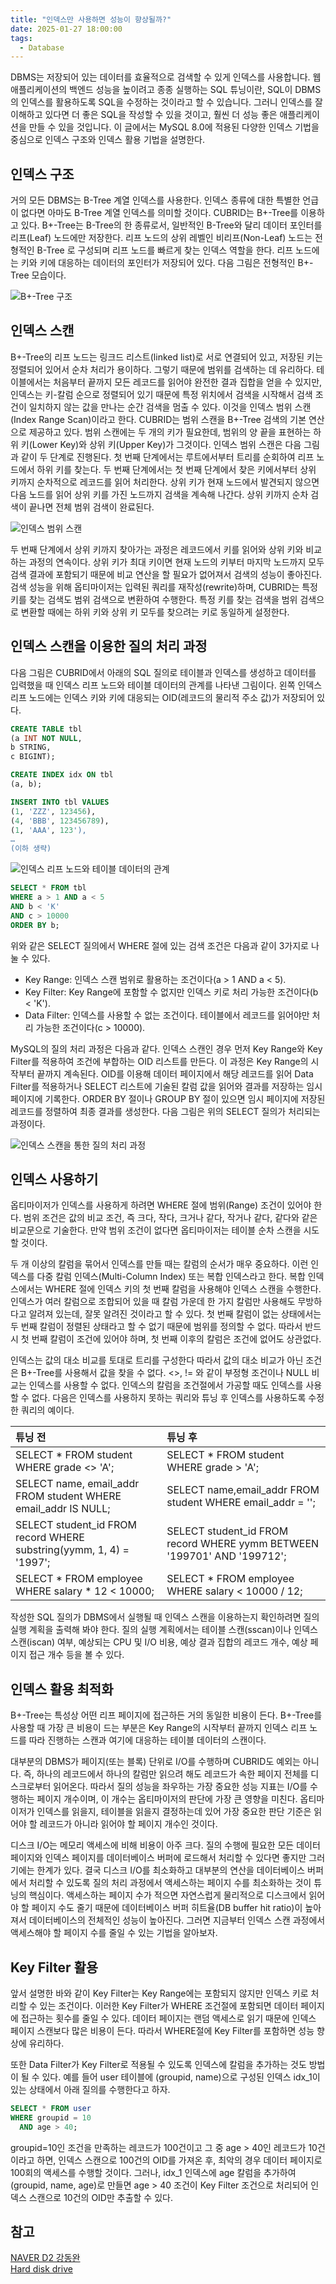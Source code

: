```yaml
---
title: "인덱스만 사용하면 성능이 향상될까?"
date: 2025-01-27 18:00:00
tags: 
  - Database
---
```


DBMS는 저장되어 있는 데이터를 효율적으로 검색할 수 있게 인덱스를 사용합니다. 
웹 애플리케이션의 백엔드 성능을 높이려고 종종 실행하는 SQL 튜닝이란, SQL이 DBMS의 인덱스를 활용하도록 SQL을 수정하는 것이라고 할 수 있습니다. 
그러니 인덱스를 잘 이해하고 있다면 더 좋은 SQL을 작성할 수 있을 것이고, 훨씬 더 성능 좋은 애플리케이션을 만들 수 있을 것입니다.
이 글에서는 MySQL 8.0에 적용된 다양한 인덱스 기법을 중심으로 인덱스 구조와 인덱스 활용 기법을 설명한다. 

## 인덱스 구조

거의 모든 DBMS는 B-Tree 계열 인덱스를 사용한다. 인덱스 종류에 대한 특별한 언급이 없다면 아마도 B-Tree 계열 인덱스를 의미할 것이다. CUBRID는 B+-Tree를 이용하고 있다. B+-Tree는 B-Tree의 한 종류로서, 일반적인 B-Tree와 달리 데이터 포인터를 리프(Leaf) 노드에만 저장한다. 리프 노드의 상위 레벨인 비리프(Non-Leaf) 노드는 전형적인 B-Tree 로 구성되며 리프 노드를 빠르게 찾는 인덱스 역할을 한다. 리프 노드에는 키와 키에 대응하는 데이터의 포인터가 저장되어 있다. 다음 그림은 전형적인 B+-Tree 모습이다.

![B+-Tree 구조](img_8.png)

## 인덱스 스캔

B+-Tree의 리프 노드는 링크드 리스트(linked list)로 서로 연결되어 있고, 저장된 키는 정렬되어 있어서 순차 처리가 용이하다. 그렇기 때문에 범위를 검색하는 데 유리하다. 테이블에서는 처음부터 끝까지 모든 레코드를 읽어야 완전한 결과 집합을 얻을 수 있지만, 인덱스는 키-칼럼 순으로 정렬되어 있기 때문에 특정 위치에서 검색을 시작해서 검색 조건이 일치하지 않는 값을 만나는 순간 검색을 멈출 수 있다. 이것을 인덱스 범위 스캔(Index Range Scan)이라고 한다. CUBRID는 범위 스캔을 B+-Tree 검색의 기본 연산으로 제공하고 있다. 범위 스캔에는 두 개의 키가 필요한데, 범위의 양 끝을 표현하는 하위 키(Lower Key)와 상위 키(Upper Key)가 그것이다.
인덱스 범위 스캔은 다음 그림과 같이 두 단계로 진행된다. 첫 번째 단계에서는 루트에서부터 트리를 순회하여 리프 노드에서 하위 키를 찾는다. 두 번째 단계에서는 첫 번째 단계에서 찾은 키에서부터 상위 키까지 순차적으로 레코드를 읽어 처리한다. 상위 키가 현재 노드에서 발견되지 않으면 다음 노드를 읽어 상위 키를 가진 노드까지 검색을 계속해 나간다. 상위 키까지 순차 검색이 끝나면 전체 범위 검색이 완료된다.

![인덱스 범위 스캔](img_7.png)

두 번째 단계에서 상위 키까지 찾아가는 과정은 레코드에서 키를 읽어와 상위 키와 비교하는 과정의 연속이다. 상위 키가 최대 키이면 현재 노드의 키부터 마지막 노드까지 모두 검색 결과에 포함되기 때문에 비교 연산을 할 필요가 없어져서 검색의 성능이 좋아진다. 검색 성능을 위해 옵티마이저는 입력된 쿼리를 재작성(rewrite)하며, CUBRID는 특정 키를 찾는 검색도 범위 검색으로 변환하여 수행한다. 특정 키를 찾는 검색을 범위 검색으로 변환할 때에는 하위 키와 상위 키 모두를 찾으려는 키로 동일하게 설정한다.

## 인덱스 스캔을 이용한 질의 처리 과정

다음 그림은 CUBRID에서 아래의 SQL 질의로 테이블과 인덱스를 생성하고 데이터를 입력했을 때 인덱스 리프 노드와 테이블 데이터의 관계를 나타낸 그림이다. 왼쪽 인덱스 리프 노드에는 인덱스 키와 키에 대응되는 OID(레코드의 물리적 주소 값)가 저장되어 있다.

```sql
CREATE TABLE tbl  
(a INT NOT NULL,
b STRING,  
c BIGINT);

CREATE INDEX idx ON tbl  
(a, b);

INSERT INTO tbl VALUES  
(1, 'ZZZ', 123456),
(4, 'BBB', 123456789),
(1, 'AAA', 123'),
…
(이하 생략)
```

![인덱스 리프 노드와 테이블 데이터의 관계](img_6.png)

```sql
SELECT * FROM tbl  
WHERE a > 1 AND a < 5  
AND b < 'K'  
AND c > 10000  
ORDER BY b;  
```

위와 같은 SELECT 질의에서 WHERE 절에 있는 검색 조건은 다음과 같이 3가지로 나눌 수 있다.

- Key Range: 인덱스 스캔 범위로 활용하는 조건이다(a > 1 AND a < 5). 
- Key Filter: Key Range에 포함할 수 없지만 인덱스 키로 처리 가능한 조건이다(b < 'K'). 
- Data Filter: 인덱스를 사용할 수 없는 조건이다. 테이블에서 레코드를 읽어야만 처리 가능한 조건이다(c > 10000).

MySQL의 질의 처리 과정은 다음과 같다.
인덱스 스캔인 경우 먼저 Key Range와 Key Filter를 적용하여 조건에 부합하는 OID 리스트를 만든다. 이 과정은 Key Range의 시작부터 끝까지 계속된다.
OID를 이용해 데이터 페이지에서 해당 레코드를 읽어 Data Filter를 적용하거나 SELECT 리스트에 기술된 칼럼 값을 읽어와 결과를 저장하는 임시 페이지에 기록한다.
ORDER BY 절이나 GROUP BY 절이 있으면 임시 페이지에 저장된 레코드를 정렬하여 최종 결과를 생성한다.
다음 그림은 위의 SELECT 질의가 처리되는 과정이다.

![인덱스 스캔을 통한 질의 처리 과정](img_9.png)

## 인덱스 사용하기

옵티마이저가 인덱스를 사용하게 하려면 WHERE 절에 범위(Range) 조건이 있어야 한다. 범위 조건은 값의 비교 조건, 즉 크다, 작다, 크거나 같다, 작거나 같다, 같다와 같은 비교문으로 기술한다. 만약 범위 조건이 없다면 옵티마이저는 테이블 순차 스캔을 시도할 것이다.

두 개 이상의 칼럼을 묶어서 인덱스를 만들 때는 칼럼의 순서가 매우 중요하다. 이런 인덱스를 다중 칼럼 인덱스(Multi-Column Index) 또는 복합 인덱스라고 한다. 복합 인덱스에서는 WHERE 절에 인덱스 키의 첫 번째 칼럼을 사용해야 인덱스 스캔을 수행한다. 인덱스가 여러 칼럼으로 조합되어 있을 때 칼럼 가운데 한 가지 칼럼만 사용해도 무방하다고 알려져 있는데, 잘못 알려진 것이라고 할 수 있다. 첫 번째 칼럼이 없는 상태에서는 두 번째 칼럼이 정렬된 상태라고 할 수 없기 때문에 범위를 정의할 수 없다. 따라서 반드시 첫 번째 칼럼이 조건에 있어야 하며, 첫 번째 이후의 칼럼은 조건에 없어도 상관없다.

인덱스는 값의 대소 비교를 토대로 트리를 구성한다 따라서 값의 대소 비교가 아닌 조건은 B+-Tree를 사용해서 값을 찾을 수 없다. <>, != 와 같이 부정형 조건이나 NULL 비교는 인덱스를 사용할 수 없다. 인덱스의 칼럼을 조건절에서 가공할 때도 인덱스를 사용할 수 없다. 다음은 인덱스를 사용하지 못하는 쿼리와 튜닝 후 인덱스를 사용하도록 수정한 쿼리의 예이다.


| 튜닝 전	                                                                | 튜닝 후                                                                    |
|:---------------------------------------------------------------------|:------------------------------------------------------------------------|
| SELECT * FROM student WHERE grade <> 'A';	                           | SELECT * FROM student WHERE grade > 'A';                                |
| SELECT name, email_addr FROM student WHERE email_addr IS NULL;       | 	SELECT name,email_addr FROM student WHERE email_addr = '';             |
| SELECT student_id FROM record WHERE substring(yymm, 1, 4) = '1997';	 | SELECT student_id FROM record WHERE yymm BETWEEN '199701' AND '199712'; |
| SELECT * FROM employee WHERE salary * 12 < 10000;                    | 	SELECT * FROM employee WHERE salary < 10000 / 12;                      |



작성한 SQL 질의가 DBMS에서 실행될 때 인덱스 스캔을 이용하는지 확인하려면 질의 실행 계획을 출력해 봐야 한다. 질의 실행 계획에서는 테이블 스캔(sscan)이나 인덱스 스캔(iscan) 여부, 예상되는 CPU 및 I/O 비용, 예상 결과 집합의 레코드 개수, 예상 페이지 접근 개수 등을 볼 수 있다.

## 인덱스 활용 최적화

B+-Tree는 특성상 어떤 리프 페이지에 접근하든 거의 동일한 비용이 든다. B+-Tree를 사용할 때 가장 큰 비용이 드는 부분은 Key Range의 시작부터 끝까지 인덱스 리프 노드를 따라 진행하는 스캔과 여기에 대응하는 테이블 데이터의 스캔이다.

대부분의 DBMS가 페이지(또는 블록) 단위로 I/O를 수행하며 CUBRID도 예외는 아니다. 즉, 하나의 레코드에서 하나의 칼럼만 읽으려 해도 레코드가 속한 페이지 전체를 디스크로부터 읽어온다. 따라서 질의 성능을 좌우하는 가장 중요한 성능 지표는 I/O를 수행하는 페이지 개수이며, 이 개수는 옵티마이저의 판단에 가장 큰 영향을 미친다. 옵티마이저가 인덱스를 읽을지, 테이블을 읽을지 결정하는데 있어 가장 중요한 판단 기준은 읽어야 할 레코드가 아니라 읽어야 할 페이지 개수인 것이다.

디스크 I/O는 메모리 액세스에 비해 비용이 아주 크다. 질의 수행에 필요한 모든 데이터 페이지와 인덱스 페이지를 데이터베이스 버퍼에 로드해서 처리할 수 있다면 좋지만 그러기에는 한계가 있다. 결국 디스크 I/O를 최소화하고 대부분의 연산을 데이터베이스 버퍼에서 처리할 수 있도록 질의 처리 과정에서 액세스하는 페이지 수를 최소화하는 것이 튜닝의 핵심이다. 액세스하는 페이지 수가 적으면 자연스럽게 물리적으로 디스크에서 읽어야 할 페이지 수도 줄기 때문에 데이터베이스 버퍼 히트율(DB buffer hit ratio)이 높아져서 데이터베이스의 전체적인 성능이 높아진다. 그러면 지금부터 인덱스 스캔 과정에서 액세스해야 할 페이지 수를 줄일 수 있는 기법을 알아보자.

## Key Filter 활용

앞서 설명한 바와 같이 Key Filter는 Key Range에는 포함되지 않지만 인덱스 키로 처리할 수 있는 조건이다. 이러한 Key Filter가 WHERE 조건절에 포함되면 데이터 페이지에 접근하는 횟수를 줄일 수 있다. 데이터 페이지는 랜덤 액세스로 읽기 때문에 인덱스 페이지 스캔보다 많은 비용이 든다. 따라서 WHERE절에 Key Filter를 포함하면 성능 향상에 유리하다.

또한 Data Filter가 Key Filter로 적용될 수 있도록 인덱스에 칼럼을 추가하는 것도 방법이 될 수 있다. 예를 들어 user 테이블에 (groupid, name)으로 구성된 인덱스 idx_1이 있는 상태에서 아래 질의를 수행한다고 하자.

```sql
SELECT * FROM user
WHERE groupid = 10
  AND age > 40; 
```

groupid=10인 조건을 만족하는 레코드가 100건이고 그 중 age > 40인 레코드가 10건이라고 하면, 인덱스 스캔으로 100건의 OID를 가져온 후, 최악의 경우 데이터 페이지로 100회의 액세스를 수행할 것이다. 그러나, idx_1 인덱스에 age 칼럼을 추가하여 (groupid, name, age)로 만들면 age > 40 조건이 Key Filter 조건으로 처리되어 인덱스 스캔으로 10건의 OID만 추출할 수 있다.



## 참고
[NAVER D2 강동완](https://d2.naver.com/helloworld/1155)<br>
[Hard disk drive](https://en.wikipedia.org/wiki/Cylinder-head-sector)
